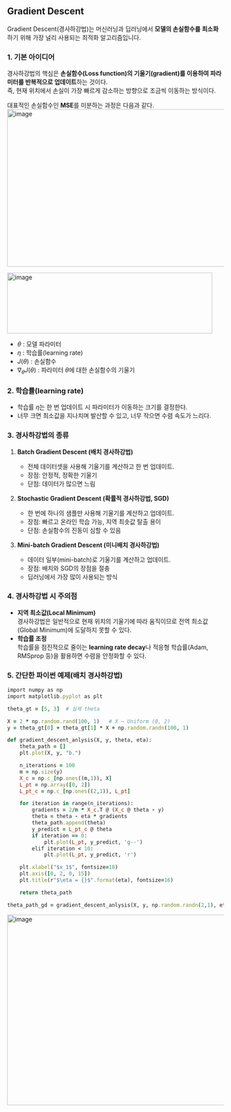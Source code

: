 ## Gradient Descent
Gradient Descent(경사하강법)는 머신러닝과 딥러닝에서 **모델의 손실함수를 최소화**하기 위해 가장 널리 사용되는 최적화 알고리즘입니다.  

### 1. 기본 아이디어
경사하강법의 핵심은 **손실함수(Loss function)의 기울기(gradient)를 이용하여 파라미터를 반복적으로 업데이트**하는 것이다.  
즉, 현재 위치에서 손실이 가장 빠르게 감소하는 방향으로 조금씩 이동하는 방식이다.

대표적인 손실함수인 **MSE**를 미분하는 과정은 다음과 같다.
<img width="642" height="365" alt="image" src="https://github.com/user-attachments/assets/9175f63b-2664-495f-98f8-bd055cf53ec9" />

<img width="477" height="141" alt="image" src="https://github.com/user-attachments/assets/a29e25d2-8be4-495c-9cfd-bacd52251e21" />

- $\theta$ : 모델 파라미터  
- $\eta$ : 학습률(learning rate)  
- $J(\theta)$ : 손실함수  
- $\nabla_\theta J(\theta)$ : 파라미터 $\theta$에 대한 손실함수의 기울기

### 2. 학습률(learning rate)
- 학습률 $\eta$는 한 번 업데이트 시 파라미터가 이동하는 크기를 결정한다.
- 너무 크면 최소값을 지나치며 발산할 수 있고, 너무 작으면 수렴 속도가 느리다.

### 3. 경사하강법의 종류
1. **Batch Gradient Descent (배치 경사하강법)**  
   - 전체 데이터셋을 사용해 기울기를 계산하고 한 번 업데이트.  
   - 장점: 안정적, 정확한 기울기  
   - 단점: 데이터가 많으면 느림

2. **Stochastic Gradient Descent (확률적 경사하강법, SGD)**  
   - 한 번에 하나의 샘플만 사용해 기울기를 계산하고 업데이트.  
   - 장점: 빠르고 온라인 학습 가능, 지역 최솟값 탈출 용이  
   - 단점: 손실함수의 진동이 심할 수 있음

3. **Mini-batch Gradient Descent (미니배치 경사하강법)**  
   - 데이터 일부(mini-batch)로 기울기를 계산하고 업데이트.  
   - 장점: 배치와 SGD의 장점을 절충  
   - 딥러닝에서 가장 많이 사용되는 방식

### 4. 경사하강법 시 주의점
- **지역 최소값(Local Minimum)**  
  경사하강법은 일반적으로 현재 위치의 기울기에 따라 움직이므로 전역 최소값(Global Minimum)에 도달하지 못할 수 있다.  
- **학습률 조정**  
  학습률을 점진적으로 줄이는 **learning rate decay**나 적응형 학습률(Adam, RMSprop 등)을 활용하면 수렴을 안정화할 수 있다.

### 5. 간단한 파이썬 예제(배치 경사하강법)

```ruby
import numpy as np
import matplotlib.pyplot as plt

theta_gt = [5, 3]  # 실제 theta

X = 2 * np.random.rand(100, 1)   # X ~ Uniform (0, 2)
y = theta_gt[0] + theta_gt[1] * X + np.random.randn(100, 1)

def gradient_descent_anlysis(X, y, theta, eta):
    theta_path = []
    plt.plot(X, y, "b.")

    n_iterations = 100
    m = np.size(y)
    X_c = np.c_[np.ones((m,1)), X]
    L_pt = np.array([0, 2])
    L_pt_c = np.c_[np.ones((2,1)), L_pt]

    for iteration in range(n_iterations):
        gradients = 2/m * X_c.T @ (X_c @ theta - y)
        theta = theta - eta * gradients
        theta_path.append(theta)
        y_predict = L_pt_c @ theta
        if iteration == 0:
            plt.plot(L_pt, y_predict, 'g--')
        elif iteration < 10:
            plt.plot(L_pt, y_predict, 'r')

    plt.xlabel("$x_1$", fontsize=18)
    plt.axis([0, 2, 0, 15])
    plt.title(r"$\eta = {}$".format(eta), fontsize=16)

    return theta_path

theta_path_gd = gradient_descent_anlysis(X, y, np.random.randn(2,1), eta=0.1)
```

<img width="536" height="442" alt="image" src="https://github.com/user-attachments/assets/3c598306-9284-4780-ba0b-09d090512fc2" />

